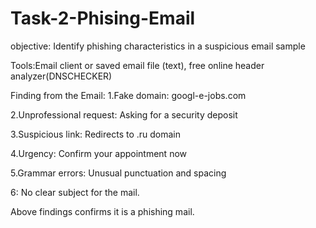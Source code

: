 # Task-2-Phising-Email

objective:
Identify phishing characteristics in a suspicious email sample

Tools:Email client or saved email file (text), free online header analyzer(DNSCHECKER)

Finding from the Email:
1.Fake domain: googl-e-jobs.com

2.Unprofessional request: Asking for a security deposit

3.Suspicious link: Redirects to .ru domain

4.Urgency: Confirm your appointment now

5.Grammar errors: Unusual punctuation and spacing

6: No clear subject for the mail.

Above findings confirms it is a phishing mail.



